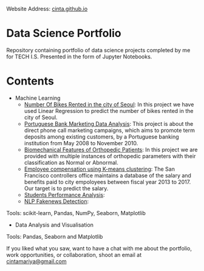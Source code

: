 Website Address: [cinta.github.io](https://cintamariyatomy.github.io/cinta.github.io/)

# Data Science Portfolio

Repository containing portfolio of data science projects completed by me for TECH I.S. Presented in the form of Jupyter Notebooks.

# Contents
* Machine Learning
   * [Number Of Bikes Rented in the city of Seoul](https://github.com/cintamariyatomy/cinta.github.io/blob/main/Linear%20regression%20project-Tech%20is.ipynb): In this project we have used Linear Regression to predict the number of bikes rented in the city of Seoul.
   * [Portuguese Bank Marketing Data Analysis](https://github.com/cintamariyatomy/cinta.github.io/blob/main/Tech%20I.S%20Assignment%20Portuguese%20Bank%20Marketing%20Data%20Analysis.ipynb): This project is about the direct phone call marketing campaigns, which aims to promote term deposits among existing customers, by a Portuguese banking institution from May 2008 to November 2010. 
   * [Biomechanical Features of Orthopedic Patients](https://github.com/cintamariyatomy/cinta.github.io/blob/main/Tech%20I.S%20KNN%20%26%20NB%20Project-%20Biomechanical%20Features%20of%20Orthopedic%20Patients.ipynb): In this project we are provided with multiple instances of orthopedic parameters with their classification as Normal or Abnormal.
   * [Employee compensation using K-means clustering](https://github.com/cintamariyatomy/cinta.github.io/blob/main/Employee%20compensation%20using%20K-means%20clustering.ipynb): The San Francisco controllers office maintains a database of the salary and benefits paid to city empoloyees between fiscal year 2013 to 2017. Our target is to predict the salary.
   * [Students Performance Analysis](https://github.com/cintamariyatomy/cinta.github.io/blob/main/Students%20Performance%20Analysis.ipynb): 
   * [NLP Fakenews Detection](https://github.com/cintamariyatomy/cinta.github.io/blob/main/NLP%20Fakenews%20Detection.ipynb): 

Tools: scikit-learn, Pandas, NumPy, Seaborn, Matplotlib

* Data Analysis and Visualisation

Tools: Pandas, Seaborn and Matplotlib

If you liked what you saw, want to have a chat with me about the portfolio, work opportunities, or collaboration, shoot an email at cintamariya@gmail.com
